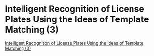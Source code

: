 # Intelligent Recognition of License Plates Using the Ideas of Template Matching (3)
[Intelligent Recognition of License Plates Using the Ideas of Template Matching (3)](https://aiwithcloud.com/2022/09/19/intelligent_recognition_of_license_plates_using_the_ideas_of_template_matching_3/)